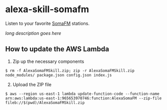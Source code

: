 # alexa-skill-somafm

Listen to your favorite [SomaFM](http://soma.fm) stations.

_long description goes here_

## How to update the AWS Lambda

1. Zip up the necessary components

  ```
  $ rm -f AlexaSomaFMSkill.zip; zip -r AlexaSomaFMSkill.zip node_modules/ package.json config.json index.js
  ```

2. Upload the ZIP file

  ```
  $ aws --region us-east-1 lambda update-function-code --function-name arn:aws:lambda:us-east-1:965653970746:function:AlexaSomaFM --zip-file fileb://$(pwd)/AlexaSomaFMSkill.zip 
  ```
